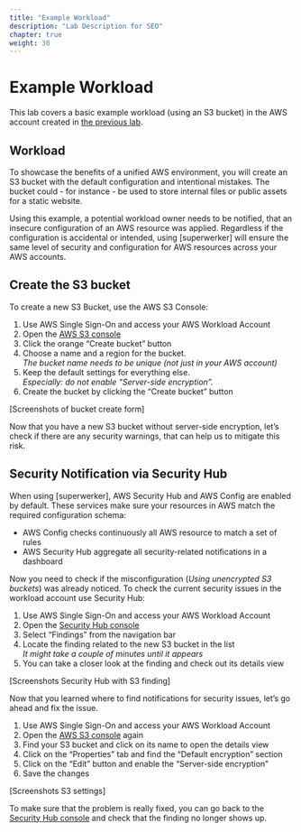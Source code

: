 ```yaml
---
title: "Example Workload"
description: "Lab Description for SEO"
chapter: true
weight: 30
---
```


# Example Workload

This lab covers a basic example workload (using an S3 bucket) in the AWS account created in [the previous lab](/05_labs/02_org_setup.html). 

## Workload

To showcase the benefits of a unified AWS environment, you will create an S3 bucket with the default configuration and intentional mistakes. The bucket could - for instance - be used to store internal files or public assets for a static website.

Using this example, a potential workload owner needs to be notified, that an insecure configuration of an AWS resource was applied. Regardless if the configuration is accidental or intended, using [superwerker] will ensure the same level of security and configuration for AWS resources across your AWS accounts.

## Create the S3 bucket

To create a new S3 Bucket, use the AWS S3 Console:

1. Use AWS Single Sign-On and access your AWS Workload Account
1. Open the [AWS S3 console](https://s3.console.aws.amazon.com/s3/home)
1. Click the orange “Create bucket” button
1. Choose a name and a region for the bucket.\
   _The bucket name needs to be unique (not just in your AWS account)_
1. Keep the default settings for everything else. \
   _Especially: do not enable “Server-side encryption”._
1. Create the bucket by clicking the “Create bucket” button

[Screenshots of bucket create form]

Now that you have a new S3 bucket without server-side encryption, let’s check if there are any security warnings, that can help us to mitigate this risk.

## Security Notification via Security Hub

When using [superwerker], AWS Security Hub and AWS Config are enabled by default. These services make sure your resources in AWS match the required configuration schema:

- AWS Config checks continuously all AWS resource to match a set of rules
- AWS Security Hub aggregate all security-related notifications in a dashboard

Now you need to check if the misconfiguration (_Using unencrypted S3 buckets_) was already noticed. To check the current security issues in the workload account use Security Hub:

1. Use AWS Single Sign-On and access your AWS Workload Account
1. Open the [Security Hub console](https://eu-central-1.console.aws.amazon.com/securityhub/home?region=eu-central-1#/summary)
1. Select “Findings” from the navigation bar
1. Locate the finding related to the new S3 bucket in the list \
   _It might take a couple of minutes until it appears_
1. You can take a closer look at the finding and check out its details view

[Screenshots Security Hub with S3 finding]

Now that you learned where to find notifications for security issues, let’s go ahead and fix the issue.

1. Use AWS Single Sign-On and access your AWS Workload Account
1. Open the [AWS S3 console](https://s3.console.aws.amazon.com/s3/home) again
1. Find your S3 bucket and click on its name to open the details view
1. Click on the “Properties” tab and find the “Default encryption” section
1. Click on the “Edit” button and enable the “Server-side encryption”
1. Save the changes

[Screenshots S3 settings]

To make sure that the problem is really fixed, you can go back to the [Security Hub console](https://eu-central-1.console.aws.amazon.com/securityhub/home?region=eu-central-1#/summary) and check that the finding no longer shows up.
